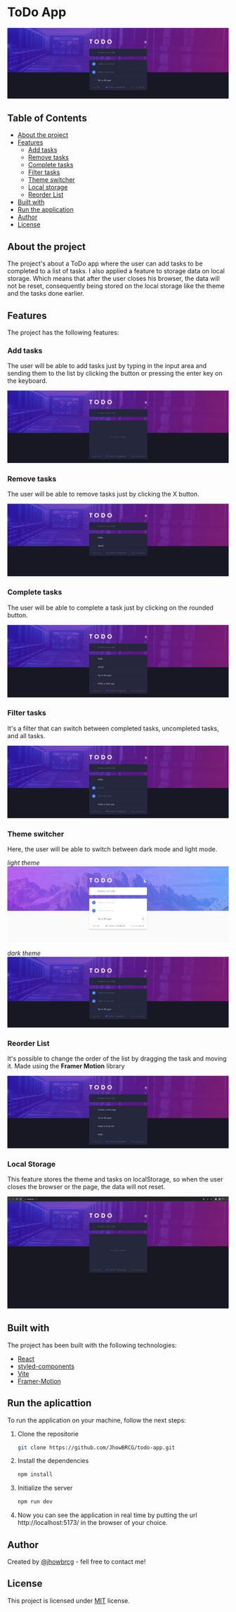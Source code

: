 # ToDo App

<img src="./docs/todo-main.png">

## Table of Contents

- [About the project](#about-the-project)
- [Features](#features)
  - [Add tasks](#add-tasks)
  - [Remove tasks](#remove-tasks)
  - [Complete tasks](#remove-tasks)
  - [Filter tasks](#filter-tasks)
  - [Theme switcher](#theme-switcher)
  - [Local storage](#local-storage)
  - [Reorder List](#reorder-list)
- [Built with](#built-with)
- [Run the application](#run-the-aplicattion)
- [Author](#author)
- [License](#license)

## About the project

The project's about a ToDo app where the user can add tasks to be completed to a list of tasks. I also applied a feature to storage data on local storage. Which means that after the user closes his browser, the data will not be reset, consequently being stored on the local storage like the theme and the tasks done earlier.

## Features

The project has the following features:

### Add tasks

The user will be able to add tasks just by typing in the input area and sending them to the list by clicking the button or pressing the enter key on the keyboard.

<img src="./docs/add-task.gif">

### Remove tasks

The user will be able to remove tasks just by clicking the X button.

<img src="./docs/remove-task.gif">

### Complete tasks

The user will be able to complete a task just by clicking on the rounded button.

<img src="./docs/complete-task.gif">

### Filter tasks

It's a filter that can switch between completed tasks, uncompleted tasks, and all tasks.

<img src="./docs/filter-task.gif">

### Theme switcher

Here, the user will be able to switch between dark mode and light mode.

_light theme_
<img src="./docs/todo-main-light.png">

_dark theme_
<img src="./docs/todo-main.png">

### Reorder List

It's possible to change the order of the list by dragging the task and moving it. Made using the **Framer Motion** library

<img src="./docs/reorder-list.gif">

### Local Storage

This feature stores the theme and tasks on localStorage, so when the user closes the browser or the page, the data will not reset.

<img src="./docs/local-storage.gif">

## Built with

The project has been built with the following technologies:

- [React](https://react.dev/)
- [styled-components](https://styled-components.com/)
- [Vite](https://vitejs.dev/)
- [Framer-Motion](https://www.framer.com/motion/)

## Run the aplicattion

To run the application on your machine, follow the next steps:

1. Clone the repositorie

   ```sh
   git clone https://github.com/JhowBRCG/todo-app.git
   ```

2. Install the dependencies

   ```sh
   npm install
   ```

3. Initialize the server

   ```sh
   npm run dev
   ```

4. Now you can see the application in real time by putting the url http://localhost:5173/ in the browser of your choice.

## Author

Created by [@jhowbrcg](https://github.com/JhowBRCG) - fell free to contact me!

## License

This project is licensed under [MIT](https://opensource.org/licenses/MIT) license.
